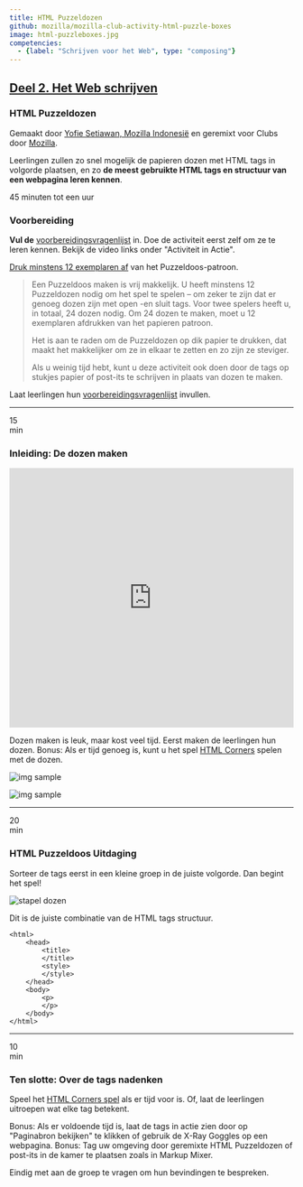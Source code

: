 ```yaml
---
title: HTML Puzzeldozen
github: mozilla/mozilla-club-activity-html-puzzle-boxes
image: html-puzzleboxes.jpg
competencies:
  - {label: "Schrijven voor het Web", type: "composing"}
---
```


## [Deel 2. Het Web schrijven](http://mozilla.github.io/webmaker-curriculum/WebLiteracyBasics-I/)

### HTML Puzzeldozen

Gemaakt door [Yofie Setiawan, Mozilla Indonesië](https://twitter.com/yofiesetiawan) en geremixt voor Clubs door [Mozilla](https://webmaker.org/mentor).

Leerlingen zullen zo snel mogelijk de papieren dozen met HTML tags in volgorde plaatsen, en zo **de meest gebruikte HTML tags en structuur van een webpagina leren kennen**. 

45 minuten tot een uur

### Voorbereiding

**Vul de** [voorbereidingsvragenlijst](https://docs.google.com/a/mozillafoundation.org/forms/d/1IFhGuK4h7YqxqoUP880_hYV0S8TYEv0sBCbRNBy-0f4/viewform) in. Doe de activiteit eerst zelf om ze te leren kennen. Bekijk de video links onder "Activiteit in Actie".

[Druk minstens 12 exemplaren af](https://www.dropbox.com/s/lv7u8tqawawudiy/html-puzzle-box.pdf?dl=0) van het Puzzeldoos-patroon.

> Een Puzzeldoos maken is vrij makkelijk. U heeft minstens 12 Puzzeldozen nodig om het spel te spelen – om zeker te zijn dat er genoeg dozen zijn met open -en sluit tags. Voor twee spelers heeft u, in totaal, 24 dozen nodig. Om 24 dozen te maken, moet u 12 exemplaren afdrukken van het papieren patroon.
>
> Het is aan te raden om de Puzzeldozen op dik papier te drukken, dat maakt het makkelijker om ze in elkaar te zetten en zo zijn ze steviger.
>
> Als u weinig tijd hebt, kunt u deze activiteit ook doen door de tags op stukjes papier of post-its te schrijven in plaats van dozen te maken.

Laat leerlingen hun [voorbereidingsvragenlijst](https://docs.google.com/a/mozillafoundation.org/forms/d/1i-fPxOGeuq-yxhEx-DYrf_Vj0WHqFpWcsUgF_l6ffOk/viewform) invullen. 

---

15<br>min

### Inleiding: De dozen maken

<iframe src="https://www.youtube.com/embed/eWXCZNDBl04?rel=0" allowfullscreen="" frameborder="0" height="460px" width="100%"></iframe>

Dozen maken is leuk, maar kost veel tijd. Eerst maken de leerlingen hun dozen. Bonus: Als er tijd genoeg is, kunt u het spel [HTML Corners](https://dajbelshaw.makes.org/thimble/MTk0NDI1Njc2OA==/html-corners) spelen met de dozen.

![img sample](http://yopdesign.com/images/webmaker/html-puzzle-box-step-01.jpg)

![img sample](http://yopdesign.com/images/webmaker/html-puzzle-box-step-02.jpg)

---

20<br>min

### HTML Puzzeldoos Uitdaging

Sorteer de tags eerst in een kleine groep in de juiste volgorde. Dan begint het spel!

![stapel dozen](http://yopdesign.com/images/webmaker/html-puzzle-box-game-01.jpg)

Dit is de juiste combinatie van de HTML tags structuur.

~~~~~
<html>
    <head>
        <title>
        </title>
        <style>
        </style>
    </head>
    <body>
        <p>
        </p>
    </body>
</html>
~~~~~

---

10<br>min

### Ten slotte: Over de tags nadenken

Speel het [HTML Corners spel](https://dajbelshaw.makes.org/thimble/MTk0NDI1Njc2OA==/html-corners) als er tijd voor is. Of, laat de leerlingen uitroepen wat elke tag betekent.

Bonus: Als er voldoende tijd is, laat de tags in actie zien door op "Paginabron bekijken" te klikken of gebruik de X-Ray Goggles op een webpagina. Bonus: Tag uw omgeving door geremixte HTML Puzzeldozen of post-its in de kamer te plaatsen zoals in Markup Mixer.

Eindig met aan de groep te vragen om hun bevindingen te bespreken.